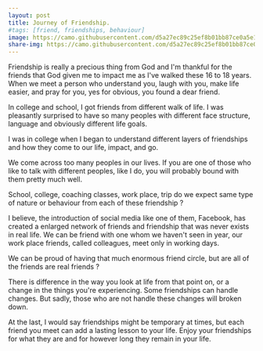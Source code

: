 ```yaml
---
layout: post
title: Journey of Friendship.
#tags: [friend, friendships, behaviour]
image: https://camo.githubusercontent.com/d5a27ec89c25ef8b01bb87ce0a5e138e8a21deb8/68747470733a2f2f6172617361746173617967696e2e6769746875622e696f2f6f70656e6c6f676f732f6c6f676f732f726563757273652e6a7067
share-img: https://camo.githubusercontent.com/d5a27ec89c25ef8b01bb87ce0a5e138e8a21deb8/68747470733a2f2f6172617361746173617967696e2e6769746875622e696f2f6f70656e6c6f676f732f6c6f676f732f726563757273652e6a7067
---
```


Friendship is really a precious thing from God and I'm thankful for the friends that God given me to impact me as I've walked these 16 to 18 years.
When we meet a person who understand you, laugh with you, make life easier, and pray for you, yes for obvious, you found a dear friend.

In college and school, I got friends from different walk of life. I was pleasantly surprised to have so many peoples with different face structure, language and obviously different life goals.

I was in college when I began to understand different layers of friendships and how they come to our life, impact, and go.

We come across too many peoples in our lives. If you are one of those who like to talk with different peoples, like I do, you will probably bound with them pretty much well.

School, college, coaching classes, work place, trip do we expect same type of nature or behaviour from each of these friendship ?

I believe, the introduction of social media like one of them, Facebook, has created a enlarged network of friends and friendship that was never exists in real life. We can be friend with one whom we haven't seen in year, our work place friends, called colleagues, meet only in working days.

We can be proud of having that much enormous friend circle, but are all of the friends are real friends ?

There is difference in the way you look at life from that point on, or a change in the things you're experiencing. Some friendships can handle changes. But sadly, those who are not handle these changes will broken down.

At the last, I would say friendships might be temporary at times, but each friend you meet can add a lasting lesson to your life. Enjoy your friendships for what they are and for however long they remain in your life.
